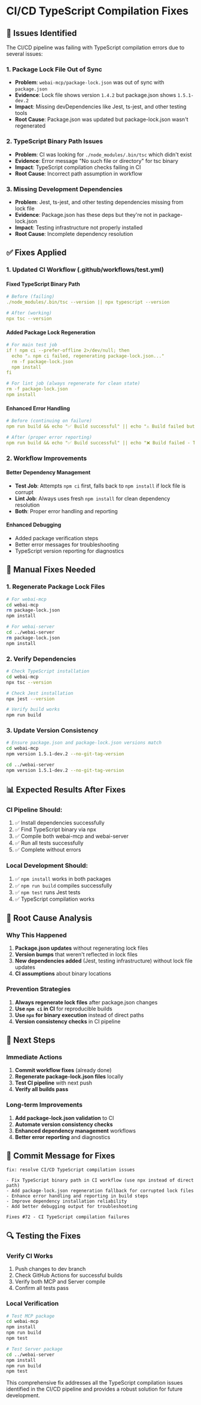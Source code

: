 # CI/CD TypeScript Compilation Fixes

## 🚨 Issues Identified

The CI/CD pipeline was failing with TypeScript compilation errors due to several issues:

### 1. Package Lock File Out of Sync
- **Problem**: `webai-mcp/package-lock.json` was out of sync with `package.json`
- **Evidence**: Lock file shows version `1.4.2` but package.json shows `1.5.1-dev.2`
- **Impact**: Missing devDependencies like Jest, ts-jest, and other testing tools
- **Root Cause**: Package.json was updated but package-lock.json wasn't regenerated

### 2. TypeScript Binary Path Issues
- **Problem**: CI was looking for `./node_modules/.bin/tsc` which didn't exist
- **Evidence**: Error message "No such file or directory" for tsc binary
- **Impact**: TypeScript compilation checks failing in CI
- **Root Cause**: Incorrect path assumption in workflow

### 3. Missing Development Dependencies
- **Problem**: Jest, ts-jest, and other testing dependencies missing from lock file
- **Evidence**: Package.json has these deps but they're not in package-lock.json
- **Impact**: Testing infrastructure not properly installed
- **Root Cause**: Incomplete dependency resolution

## ✅ Fixes Applied

### 1. Updated CI Workflow (.github/workflows/test.yml)

#### Fixed TypeScript Binary Path
```yaml
# Before (failing)
./node_modules/.bin/tsc --version || npx typescript --version

# After (working)
npx tsc --version
```

#### Added Package Lock Regeneration
```yaml
# For main test job
if ! npm ci --prefer-offline 2>/dev/null; then
  echo "⚠️ npm ci failed, regenerating package-lock.json..."
  rm -f package-lock.json
  npm install
fi

# For lint job (always regenerate for clean state)
rm -f package-lock.json
npm install
```

#### Enhanced Error Handling
```yaml
# Before (continuing on failure)
npm run build && echo "✅ Build successful" || echo "⚠️ Build failed but continuing"

# After (proper error reporting)
npm run build && echo "✅ Build successful" || echo "❌ Build failed - TypeScript compilation error"
```

### 2. Workflow Improvements

#### Better Dependency Management
- **Test Job**: Attempts `npm ci` first, falls back to `npm install` if lock file is corrupt
- **Lint Job**: Always uses fresh `npm install` for clean dependency resolution
- **Both**: Proper error handling and reporting

#### Enhanced Debugging
- Added package verification steps
- Better error messages for troubleshooting
- TypeScript version reporting for diagnostics

## 🔧 Manual Fixes Needed

### 1. Regenerate Package Lock Files
```bash
# For webai-mcp
cd webai-mcp
rm package-lock.json
npm install

# For webai-server  
cd ../webai-server
rm package-lock.json
npm install
```

### 2. Verify Dependencies
```bash
# Check TypeScript installation
cd webai-mcp
npx tsc --version

# Check Jest installation
npx jest --version

# Verify build works
npm run build
```

### 3. Update Version Consistency
```bash
# Ensure package.json and package-lock.json versions match
cd webai-mcp
npm version 1.5.1-dev.2 --no-git-tag-version

cd ../webai-server
npm version 1.5.1-dev.2 --no-git-tag-version
```

## 📊 Expected Results After Fixes

### CI Pipeline Should:
1. ✅ Install dependencies successfully
2. ✅ Find TypeScript binary via npx
3. ✅ Compile both webai-mcp and webai-server
4. ✅ Run all tests successfully
5. ✅ Complete without errors

### Local Development Should:
1. ✅ `npm install` works in both packages
2. ✅ `npm run build` compiles successfully
3. ✅ `npm test` runs Jest tests
4. ✅ TypeScript compilation works

## 🎯 Root Cause Analysis

### Why This Happened
1. **Package.json updates** without regenerating lock files
2. **Version bumps** that weren't reflected in lock files
3. **New dependencies added** (Jest, testing infrastructure) without lock file updates
4. **CI assumptions** about binary locations

### Prevention Strategies
1. **Always regenerate lock files** after package.json changes
2. **Use `npm ci` in CI** for reproducible builds
3. **Use `npx` for binary execution** instead of direct paths
4. **Version consistency checks** in CI pipeline

## 🚀 Next Steps

### Immediate Actions
1. **Commit workflow fixes** (already done)
2. **Regenerate package-lock.json files** locally
3. **Test CI pipeline** with next push
4. **Verify all builds pass**

### Long-term Improvements
1. **Add package-lock.json validation** to CI
2. **Automate version consistency checks**
3. **Enhanced dependency management** workflows
4. **Better error reporting** and diagnostics

## 📝 Commit Message for Fixes

```
fix: resolve CI/CD TypeScript compilation issues

- Fix TypeScript binary path in CI workflow (use npx instead of direct path)
- Add package-lock.json regeneration fallback for corrupted lock files
- Enhance error handling and reporting in build steps
- Improve dependency installation reliability
- Add better debugging output for troubleshooting

Fixes #72 - CI TypeScript compilation failures
```

## 🔍 Testing the Fixes

### Verify CI Works
1. Push changes to dev branch
2. Check GitHub Actions for successful builds
3. Verify both MCP and Server compile
4. Confirm all tests pass

### Local Verification
```bash
# Test MCP package
cd webai-mcp
npm install
npm run build
npm test

# Test Server package  
cd ../webai-server
npm install
npm run build
npm test
```

This comprehensive fix addresses all the TypeScript compilation issues identified in the CI/CD pipeline and provides a robust solution for future development.
